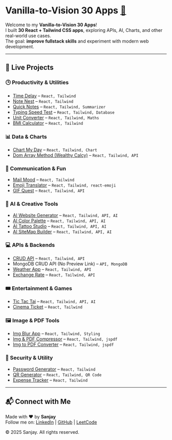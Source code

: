 # Vanilla-to-Vision 30 Apps [🔗](https://30appsgallery.vercel.app/)

Welcome to my **Vanilla-to-Vision 30 Apps**!  
I built **30 React + Tailwind CSS apps**, exploring APIs, AI, Charts, and other real-world use cases.  
The goal: **improve fullstack skills** and experiment with modern web development.  

---

## 🌟 Live Projects

### 🕒 Productivity & Utilities
- [Time Delay](https://timedelaytext.netlify.app/) – `React, Tailwind`  
- [Note Nest](https://nodenest2.netlify.app/) – `React, Tailwind`  
- [Quick Notes](https://quicksummirize.netlify.app/) – `React, Tailwind, Summarizer`  
- [Typing Speed Test](https://typestest.netlify.app/) – `React, Tailwind, Database`  
- [Unit Converter](https://unitcalcy.netlify.app/) – `React, Tailwind, Maths`  
- [BMI Calculator](https://bmicheckcalcy.netlify.app/) – `React, Tailwind`  

### 📊 Data & Charts
- [Chart My Day](https://chartmyday.netlify.app/) – `React, Tailwind, Chart`  
- [Dom Array Method (Wealthy Calcy)](https://domarraymethod.netlify.app/) – `React, Tailwind, API`  

### 💌 Communication & Fun
- [Mail Mood](https://moodmailing.netlify.app/) – `React, Tailwind`  
- [Emoji Translator](https://emoji-translate.netlify.app/) – `React, Tailwind, react-emoji`  
- [GIF Quest](https://gifquest.netlify.app/) – `React, Tailwind, API`  

### 🎨 AI & Creative Tools
- [AI Website Generator](https://aiwebsitefree.netlify.app/) – `React, Tailwind, API, AI`  
- [AI Color Palette](https://aicolorgenerator.netlify.app/) – `React, Tailwind, API, AI`  
- [AI Tattoo Studio](https://aitattoo.netlify.app/) – `React, Tailwind, API, AI`  
- [AI SiteMap Builder](https://aisitemap.netlify.app/) – `React, Tailwind, API, AI`  

### 💻 APIs & Backends
- [CRUD API](https://crudapimodel.netlify.app/) – `React, Tailwind, API`  
- MongoDB CRUD API (No Preview Link) – `API, MongoDB`  
- [Weather App](https://cityweathr.netlify.app/) – `React, Tailwind, API`  
- [Exchange Rate](https://moneyexchangefree.netlify.app/) – `React, Tailwind, API`  

### 🎟 Entertainment & Games
- [Tic Tac Tai](https://tictactai.netlify.app/) – `React, Tailwind, API, AI`  
- [Cinema Ticket](https://getmovieticket.netlify.app/) – `React, Tailwind`  

### 🖼 Image & PDF Tools
- [Img Blur App](https://imgblur.netlify.app/) – `React, Tailwind, Styling`  
- [Img & PDF Compressor](https://imgpdf-com.netlify.app/) – `React, Tailwind, jspdf`  
- [Img to PDF Converter](https://img2pdf-converter.netlify.app/) – `React, Tailwind, jspdf`  

### 🔐 Security & Utility
- [Password Generator](https://passwordgenvalut.netlify.app/) – `React, Tailwind`  
- [QR Generator](https://qrgenwebs.netlify.app/) – `React, Tailwind, QR Code`  
- [Expense Tracker](https://expencetracking.netlify.app/) – `React, Tailwind`

----

## 📬 Connect with Me

Made with ❤️ by **Sanjay**  
Follow me on: [LinkedIn](https://www.linkedin.com/in/josanweb/) | [GitHub](https://github.com/sanjaydeveloper-001/) | [LeetCode](https://leetcode.com/u/Sanjay_dev_001/)  

© 2025 Sanjay. All rights reserved.
